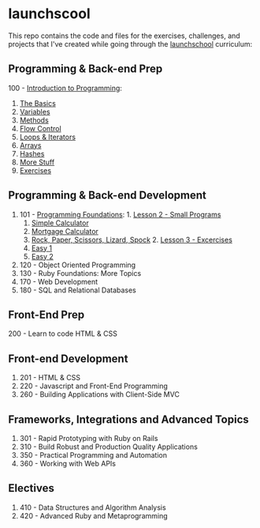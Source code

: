 # launchscool 

This repo contains the code and files for the exercises, challenges, and projects that I've created while going through the [launchschool](https://launchschool.com) curriculum:

## Programming & Back-end Prep
100 - [Introduction to Programming](100/): 
  1. [The Basics](100/the_basics/solutions.rb)
  2. [Variables](100/variables/solutions.rb)
  3. [Methods](100/methods/solutions.rb)
  4. [Flow Control](100/flow_control/solutions.rb)
  5. [Loops & Iterators](100/loops_iterators/solutions.rb)
  6. [Arrays](100/arrays/solutions.rb)
  7. [Hashes](100/hashes/solutions.rb)
  8. [More Stuff](100/more_stuff/solutions.rb)
  9. [Exercises](100/exercises/solutions.rb)

## Programming & Back-end Development
  1. 101 - [Programming Foundations](101/):
    1. [Lesson 2 - Small Programs](101/lesson_2)
      1. [Simple Calculator](101/lesson_2/calc.rb)
      2. [Mortgage Calculator](101/lesson_2/mortgage_calc.rb)
      3. [Rock, Paper, Scissors, Lizard, Spock](101/lesson_2/rock_paper_scissors_lizard_spock.rb)
    2. [Lesson 3 - Excercises](101/lesson_3)
      1. [Easy 1](101/lesson_3/easy_1/solutions.rb)
      2. [Easy 2](101/lesson_3/easy_2/solutions.rb)
  2. 120 - Object Oriented Programming
  3. 130 - Ruby Foundations: More Topics
  4. 170 - Web Development
  5. 180 - SQL and Relational Databases

## Front-End Prep
200 - Learn to code HTML & CSS

## Front-end Development
  1. 201 - HTML & CSS
  2. 220 - Javascript and Front-End Programming
  3. 260 - Building Applications with Client-Side MVC

## Frameworks, Integrations and Advanced Topics
  1. 301 - Rapid Prototyping with Ruby on Rails
  2. 310 - Build Robust and Production Quality Applications
  3. 350 - Practical Programming and Automation
  4. 360 - Working with Web APIs

## Electives
  1. 410 - Data Structures and Algorithm Analysis
  2. 420 - Advanced Ruby and Metaprogramming
